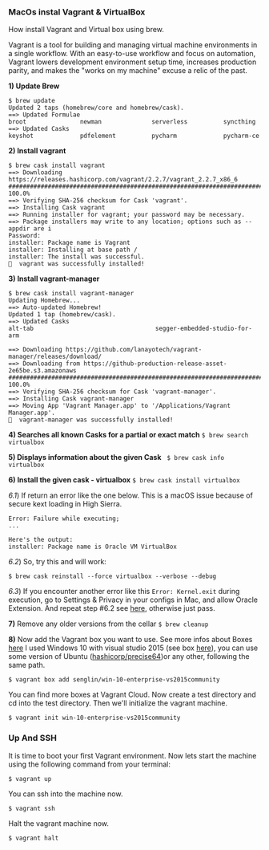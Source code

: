 ### MacOs instal Vagrant & VirtualBox
How install Vagrant and Virtual box using brew. 

Vagrant is a tool for building and managing virtual machine environments in a single workflow. With an easy-to-use workflow and focus on automation, Vagrant lowers development environment setup time, increases production parity, and makes the "works on my machine" excuse a relic of the past.

**1) Update Brew**
``` console
$ brew update              
Updated 2 taps (homebrew/core and homebrew/cask).
==> Updated Formulae
broot               newman              serverless          syncthing
==> Updated Casks
keyshot             pdfelement          pycharm             pycharm-ce
```

**2) Install vagrant**
``` console
$ brew cask install vagrant   
==> Downloading https://releases.hashicorp.com/vagrant/2.2.7/vagrant_2.2.7_x86_6
######################################################################## 100.0%
==> Verifying SHA-256 checksum for Cask 'vagrant'.
==> Installing Cask vagrant
==> Running installer for vagrant; your password may be necessary.
==> Package installers may write to any location; options such as --appdir are i
Password:
installer: Package name is Vagrant
installer: Installing at base path /
installer: The install was successful.
🍺  vagrant was successfully installed!
```

**3) Install vagrant-manager**
```console
$ brew cask install vagrant-manager
Updating Homebrew...
==> Auto-updated Homebrew!
Updated 1 tap (homebrew/cask).
==> Updated Casks
alt-tab                                  segger-embedded-studio-for-arm

==> Downloading https://github.com/lanayotech/vagrant-manager/releases/download/
==> Downloading from https://github-production-release-asset-2e65be.s3.amazonaws
######################################################################## 100.0%
==> Verifying SHA-256 checksum for Cask 'vagrant-manager'.
==> Installing Cask vagrant-manager
==> Moving App 'Vagrant Manager.app' to '/Applications/Vagrant Manager.app'.
🍺  vagrant-manager was successfully installed!
```

**4) Searches all known Casks for a partial or exact match**
`$ brew search virtualbox`

**5) Displays information about the given Cask**
` $ brew cask info virtualbox`

**6) Install the given cask - virtualbox**
`$ brew cask install virtualbox`

  _6.1_) If return an error like the one below. This is a macOS issue because of secure kext loading in High Sierra.
```console
Error: Failure while executing; 
...

Here's the output:
installer: Package name is Oracle VM VirtualBox
```

  _6.2_) So, try this and will work: 
```console
$ brew cask reinstall --force virtualbox --verbose --debug
```

  _6.3_) If you encounter another error like this `Error: Kernel.exit` during execution, go to Settings & Privacy in your configs in Mac, and allow Oracle Extension. And repeat step #6.2 see [here](https://developer.apple.com/library/archive/technotes/tn2459/_index.html), otherwise just pass.
  
**7)** Remove any older versions from the cellar
`$ brew cleanup`

**8)** Now add the Vagrant box you want to use. See more infos about Boxes [here](https://www.vagrantup.com/intro/getting-started/boxes.html) 
I used Windows 10 with visual studio 2015 (see box [here](senglin/win-10-enterprise-vs2015community)), you can use some version of Ubuntu ([hashicorp/precise64](https://app.vagrantup.com/hashicorp/boxes/precise64))or any other, following the same path.

```console
$ vagrant box add senglin/win-10-enterprise-vs2015community
```

You can find more boxes at Vagrant Cloud. 
Now create a test directory and cd into the test directory. Then we'll initialize the vagrant machine.

```
$ vagrant init win-10-enterprise-vs2015community
```
### Up And SSH
It is time to boot your first Vagrant environment. Now lets start the machine using the following command from your terminal:

```console
$ vagrant up
```

You can ssh into the machine now.

```console
$ vagrant ssh
```

Halt the vagrant machine now.
```console
$ vagrant halt
```
